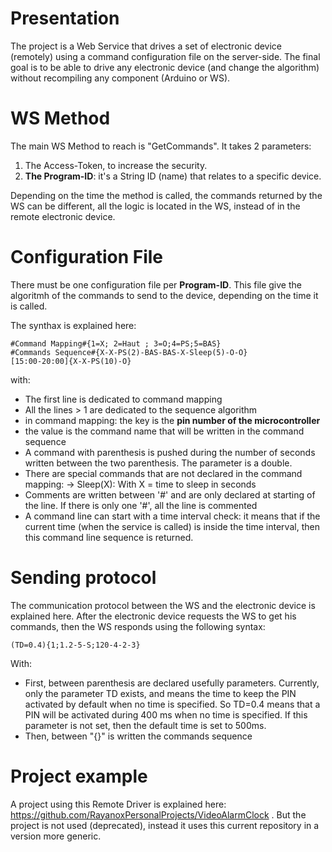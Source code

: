 # Presentation

The project is a Web Service that drives a set of electronic device (remotely) using a command configuration file on the server-side. The final goal is to be able to drive any electronic device (and change the algorithm) without recompiling any component (Arduino or WS).

# WS Method

The main WS Method to reach is "GetCommands". It takes 2 parameters:
 1) The Access-Token, to increase the security.
 2) **The Program-ID**: it's a String ID (name) that relates to a specific device.
 
Depending on the time the method is called, the commands returned by the WS can be different, all the logic is located in the WS, instead of in the remote electronic device.


# Configuration File 

There must be one configuration file per **Program-ID**. This file give the algoritmh of the commands to send to the device, depending on the time it is called.

The synthax is explained here:
```
#Command Mapping#{1=X; 2=Haut ; 3=O;4=PS;5=BAS}
#Commands Sequence#{X-X-PS(2)-BAS-BAS-X-Sleep(5)-O-O}
[15:00-20:00]{X-X-PS(10)-O}
```

with:
- The first line is dedicated to command mapping
- All the lines > 1 are dedicated to the sequence algorithm
- in command mapping: the key is the **pin number of the microcontroller**
- the value is the command name that will be written in the command sequence
- A command with parenthesis is pushed during the number of seconds written between the two parenthesis. The parameter is a double.
- There are special commands that are not declared in the command mapping:
   -> Sleep(X): With X = time to sleep in seconds
- Comments are written between '#' and are only declared at starting of the line. If there is only one '#', all the line is commented
- A command line can start with a time interval check: it means that if the current time (when the service is called) is inside the time interval, then this command line sequence is returned.

# Sending protocol

The communication protocol between the WS and the electronic device is explained here. After the electronic device requests the WS to get his commands, then the WS responds using the following syntax:
```
(TD=0.4){1;1.2-5-S;120-4-2-3}
```
With:
- First, between parenthesis are declared usefully parameters. Currently, only the parameter TD exists, and means the time to keep the PIN activated by default when no time is specified. So TD=0.4 means that a PIN will be activated during 400 ms when no time is specified. If this parameter is not set, then the default time is set to 500ms.
- Then, between "{}" is written the commands sequence

# Project example

A project using this Remote Driver is explained here: https://github.com/RayanoxPersonalProjects/VideoAlarmClock . But the project is not used (deprecated), instead it uses this current repository in a version more generic.
